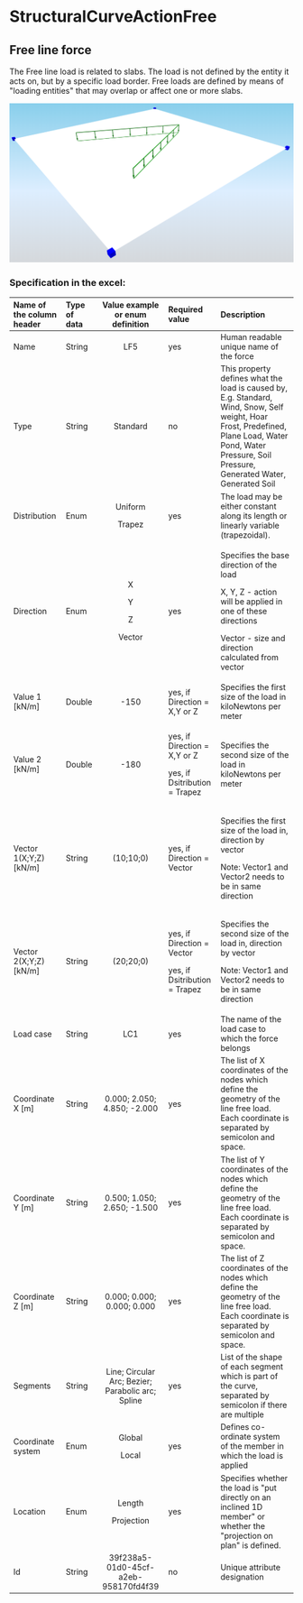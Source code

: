 # StructuralCurveActionFree

## Free line force

The Free line load is related to slabs. The load is not defined by the entity it acts on, but by a specific load border. Free loads are defined by means of "loading entities" that may overlap or affect one or more slabs.

![](../.gitbook/assets/39_structuralcurveactionfree1.png)

### Specification in the excel:

<table>
  <thead>
    <tr>
      <th style="text-align:left">Name of the column header</th>
      <th style="text-align:left">Type of data</th>
      <th style="text-align:center">Value example or enum definition</th>
      <th style="text-align:left">Required value</th>
      <th style="text-align:left">Description</th>
    </tr>
  </thead>
  <tbody>
    <tr>
      <td style="text-align:left">Name</td>
      <td style="text-align:left">String</td>
      <td style="text-align:center">LF5</td>
      <td style="text-align:left">yes</td>
      <td style="text-align:left">Human readable unique name of the force</td>
    </tr>
    <tr>
      <td style="text-align:left">Type</td>
      <td style="text-align:left">String</td>
      <td style="text-align:center">Standard</td>
      <td style="text-align:left">no</td>
      <td style="text-align:left">This property defines what the load is caused by, E.g. Standard, Wind,
        Snow, Self weight, Hoar Frost, Predefined, Plane Load, Water Pond, Water
        Pressure, Soil Pressure, Generated Water, Generated Soil</td>
    </tr>
    <tr>
      <td style="text-align:left">Distribution</td>
      <td style="text-align:left">Enum</td>
      <td style="text-align:center">
        <p>Uniform</p>
        <p></p>
        <p>Trapez</p>
      </td>
      <td style="text-align:left">yes</td>
      <td style="text-align:left">The load may be either constant along its length or linearly variable
        (trapezoidal).</td>
    </tr>
    <tr>
      <td style="text-align:left">Direction</td>
      <td style="text-align:left">Enum</td>
      <td style="text-align:center">
        <p>X</p>
        <p></p>
        <p>Y</p>
        <p></p>
        <p>Z</p>
        <p></p>
        <p>Vector</p>
      </td>
      <td style="text-align:left">yes</td>
      <td style="text-align:left">
        <p>Specifies the base direction of the load</p>
        <p>X, Y, Z - action will be applied in one of these directions</p>
        <p>Vector - size and direction calculated from vector</p>
      </td>
    </tr>
    <tr>
      <td style="text-align:left">Value 1 [kN/m]</td>
      <td style="text-align:left">Double</td>
      <td style="text-align:center">-150</td>
      <td style="text-align:left">yes, if Direction = X,Y or Z</td>
      <td style="text-align:left">Specifies the first size of the load in kiloNewtons per meter</td>
    </tr>
    <tr>
      <td style="text-align:left">Value 2 [kN/m]</td>
      <td style="text-align:left">Double</td>
      <td style="text-align:center">-180</td>
      <td style="text-align:left">
        <p>yes, if Direction = X,Y or Z</p>
        <p>yes, if Dsitribution = Trapez</p>
      </td>
      <td style="text-align:left">Specifies the second size of the load in kiloNewtons per meter</td>
    </tr>
    <tr>
      <td style="text-align:left">Vector 1(X;Y;Z) [kN/m]</td>
      <td style="text-align:left">String</td>
      <td style="text-align:center">(10;10;0)</td>
      <td style="text-align:left">yes, if Direction = Vector</td>
      <td style="text-align:left">
        <p>Specifies the first size of the load in, direction by vector</p>
        <p>Note: Vector1 and Vector2 needs to be in same direction</p>
      </td>
    </tr>
    <tr>
      <td style="text-align:left">Vector 2(X;Y;Z) [kN/m]</td>
      <td style="text-align:left">String</td>
      <td style="text-align:center">(20;20;0)</td>
      <td style="text-align:left">
        <p>yes, if Direction = Vector</p>
        <p>yes, if Dsitribution = Trapez</p>
      </td>
      <td style="text-align:left">
        <p>Specifies the second size of the load in, direction by vector</p>
        <p>Note: Vector1 and Vector2 needs to be in same direction</p>
      </td>
    </tr>
    <tr>
      <td style="text-align:left">Load case</td>
      <td style="text-align:left">String</td>
      <td style="text-align:center">LC1</td>
      <td style="text-align:left">yes</td>
      <td style="text-align:left">The name of the load case to which the force belongs</td>
    </tr>
    <tr>
      <td style="text-align:left">Coordinate X [m]</td>
      <td style="text-align:left">String</td>
      <td style="text-align:center">0.000; 2.050; 4.850; -2.000</td>
      <td style="text-align:left">yes</td>
      <td style="text-align:left">The list of X coordinates of the nodes which define the geometry of the
        line free load. Each coordinate is separated by semicolon and space.</td>
    </tr>
    <tr>
      <td style="text-align:left">Coordinate Y [m]</td>
      <td style="text-align:left">String</td>
      <td style="text-align:center">0.500; 1.050; 2.650; -1.500</td>
      <td style="text-align:left">yes</td>
      <td style="text-align:left">The list of Y coordinates of the nodes which define the geometry of the
        line free load. Each coordinate is separated by semicolon and space.</td>
    </tr>
    <tr>
      <td style="text-align:left">Coordinate Z [m]</td>
      <td style="text-align:left">String</td>
      <td style="text-align:center">0.000; 0.000; 0.000; 0.000</td>
      <td style="text-align:left">yes</td>
      <td style="text-align:left">The list of Z coordinates of the nodes which define the geometry of the
        line free load. Each coordinate is separated by semicolon and space.</td>
    </tr>
    <tr>
      <td style="text-align:left">Segments</td>
      <td style="text-align:left">String</td>
      <td style="text-align:center">Line; Circular Arc; Bezier; Parabolic arc; Spline</td>
      <td style="text-align:left">yes</td>
      <td style="text-align:left">List of the shape of each segment which is part of the curve, separated
        by semicolon if there are multiple</td>
    </tr>
    <tr>
      <td style="text-align:left">Coordinate system</td>
      <td style="text-align:left">Enum</td>
      <td style="text-align:center">
        <p>Global</p>
        <p></p>
        <p>Local</p>
      </td>
      <td style="text-align:left">yes</td>
      <td style="text-align:left">Defines co-ordinate system of the member in which the load is applied</td>
    </tr>
    <tr>
      <td style="text-align:left">Location</td>
      <td style="text-align:left">Enum</td>
      <td style="text-align:center">
        <p>Length</p>
        <p></p>
        <p>Projection</p>
      </td>
      <td style="text-align:left">yes</td>
      <td style="text-align:left">Specifies whether the load is &quot;put directly on an inclined 1D member&quot;
        or whether the &quot;projection on plan&quot; is defined.</td>
    </tr>
    <tr>
      <td style="text-align:left">Id</td>
      <td style="text-align:left">String</td>
      <td style="text-align:center">39f238a5-01d0-45cf-a2eb-958170fd4f39</td>
      <td style="text-align:left">no</td>
      <td style="text-align:left">Unique attribute designation</td>
    </tr>
  </tbody>
</table>

